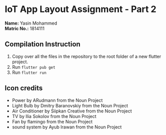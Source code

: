 # IoT App Layout Assignment - Part 2

**Name:** Yasin Mohammed  
**Matric No.:** 1814111

## Compilation Instruction

1. Copy over all the files in the repository to the root folder of a new flutter project.
2. Run `flutter pub get`
3. Run `flutter run`

## Icon credits

- Power by ARudmann from the Noun Project
- Light Bulb by Dmitry Baranovskiy from the Noun Project
- Air Conditioner by Siipkan Creative from the Noun Project
- TV by Ilia Sokolov from the Noun Project
- Fan by flamingo from the Noun Project
- sound system by Ayub Irawan from the Noun Project
